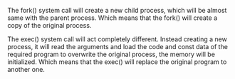 The fork() system call will create a new child process, which will be almost same with the parent process. Which means that the fork() will create a copy of the original process. 

The exec() system call will act completely different. Instead creating a new process, it will read the arguments and load the code and const data of the required program to overwrite the original process, the memory will be initialized. Which means that the exec() will replace the original program to another one.